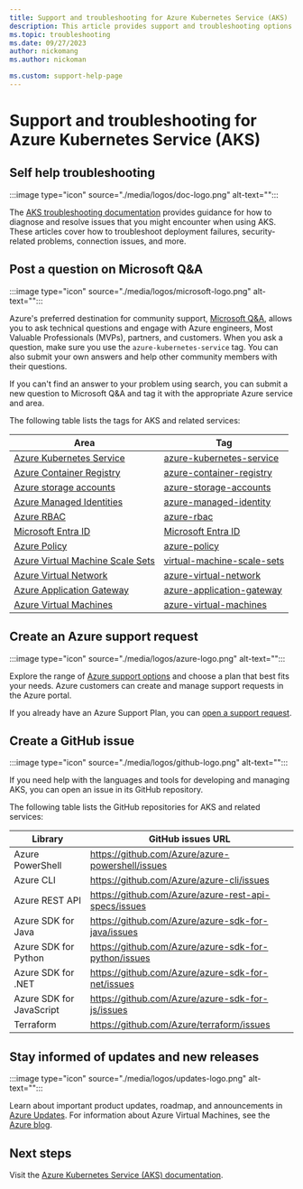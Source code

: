 ```yaml
---
title: Support and troubleshooting for Azure Kubernetes Service (AKS)
description: This article provides support and troubleshooting options for Azure Kubernetes Service (AKS).
ms.topic: troubleshooting
ms.date: 09/27/2023
author: nickomang
ms.author: nickoman

ms.custom: support-help-page
---
```


# Support and troubleshooting for Azure Kubernetes Service (AKS)

## Self help troubleshooting

:::image type="icon" source="./media/logos/doc-logo.png" alt-text="":::

The [AKS troubleshooting documentation](/troubleshoot/azure/azure-kubernetes/welcome-azure-kubernetes) provides guidance for how to diagnose and resolve issues that you might encounter when using AKS. These articles cover how to troubleshoot deployment failures, security-related problems, connection issues, and more.

## Post a question on Microsoft Q&A

:::image type="icon" source="./media/logos/microsoft-logo.png" alt-text="":::

Azure's preferred destination for community support, [Microsoft Q&A](/answers/products/azure), allows you to ask technical questions and engage with Azure engineers, Most Valuable Professionals (MVPs), partners, and customers. When you ask a question, make sure you use the `azure-kubernetes-service` tag. You can also submit your own answers and help other community members with their questions.

If you can't find an answer to your problem using search, you can submit a new question to Microsoft Q&A and tag it with the appropriate Azure service and area.

The following table lists the tags for AKS and related services:

| Area | Tag |
|-------|----------------------|
| [Azure Kubernetes Service](intro-kubernetes.md) | [azure-kubernetes-service](/answers/topics/azure-kubernetes-service.html)|
| [Azure Container Registry](/azure/container-registry/container-registry-intro) | [azure-container-registry](/answers/topics/azure-container-registry.html)|
| [Azure storage accounts](/azure/storage/common/storage-account-overview) | [azure-storage-accounts](/answers/topics/azure-storage-accounts.html)|
| [Azure Managed Identities](/azure/active-directory/managed-identities-azure-resources/overview) | [azure-managed-identity](/answers/topics/azure-managed-identity.html) |
| [Azure RBAC](/azure/role-based-access-control/overview) | [azure-rbac](/answers/topics/azure-rbac.html)|
| [Microsoft Entra ID](/azure/active-directory/fundamentals/active-directory-whatis) | [Microsoft Entra ID](/answers/topics/azure-active-directory.html)|
| [Azure Policy](/azure/governance/policy/overview) | [azure-policy](/answers/topics/azure-policy.html)|
| [Azure Virtual Machine Scale Sets](/azure/virtual-machine-scale-sets/overview) | [virtual-machine-scale-sets](/answers/topics/123/azure-virtual-machines-scale-set.html)|
| [Azure Virtual Network](/azure/virtual-network/network-overview) | [azure-virtual-network](/answers/topics/azure-virtual-network.html)|
| [Azure Application Gateway](/azure/application-gateway/overview) | [azure-application-gateway](/answers/topics/azure-application-gateway.html)|
| [Azure Virtual Machines](/azure/virtual-machines/linux/overview) | [azure-virtual-machines](/answers/topics/azure-virtual-machines.html) |

## Create an Azure support request

:::image type="icon" source="./media/logos/azure-logo.png" alt-text="":::

Explore the range of [Azure support options](https://azure.microsoft.com/support/plans) and choose a plan that best fits your needs. Azure customers can create and manage support requests in the Azure portal.

If you already have an Azure Support Plan, you can [open a support request](https://portal.azure.com/#blade/Microsoft_Azure_Support/HelpAndSupportBlade/newsupportrequest).

## Create a GitHub issue

:::image type="icon" source="./media/logos/github-logo.png" alt-text="":::

If you need help with the languages and tools for developing and managing AKS, you can open an issue in its GitHub repository.

The following table lists the GitHub repositories for AKS and related services:

| Library | GitHub issues URL|
| --- | --- |
| Azure PowerShell | https://github.com/Azure/azure-powershell/issues |
| Azure CLI | https://github.com/Azure/azure-cli/issues |
| Azure REST API | https://github.com/Azure/azure-rest-api-specs/issues |
| Azure SDK for Java | https://github.com/Azure/azure-sdk-for-java/issues |
| Azure SDK for Python | https://github.com/Azure/azure-sdk-for-python/issues |
| Azure SDK for .NET | https://github.com/Azure/azure-sdk-for-net/issues |
| Azure SDK for JavaScript | https://github.com/Azure/azure-sdk-for-js/issues |
| Terraform | https://github.com/Azure/terraform/issues |

## Stay informed of updates and new releases

:::image type="icon" source="./media/logos/updates-logo.png" alt-text="":::

Learn about important product updates, roadmap, and announcements in [Azure Updates](https://azure.microsoft.com/updates/?category=compute). For information about Azure Virtual Machines, see the [Azure blog](https://azure.microsoft.com/blog/topics/virtual-machines/).

## Next steps

Visit the [Azure Kubernetes Service (AKS) documentation](./index.yml).

